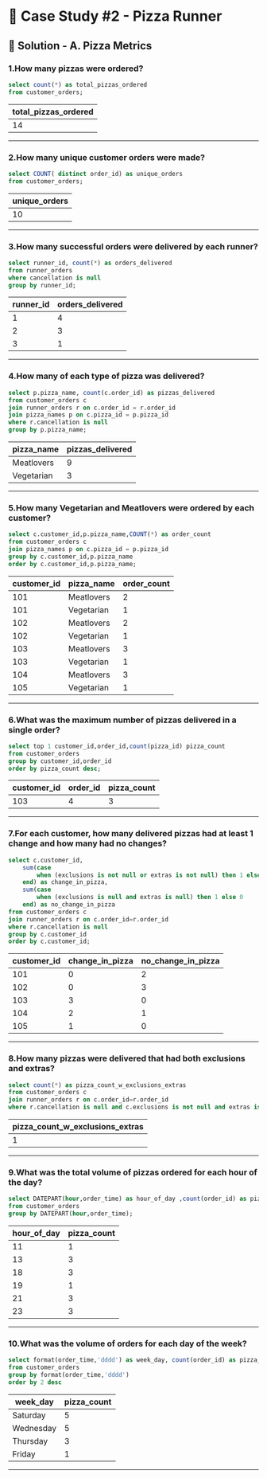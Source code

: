 # 🍕 Case Study #2 - Pizza Runner

## 🍝 Solution - A. Pizza Metrics


### 1.How many pizzas were ordered?

```sql
select count(*) as total_pizzas_ordered 
from customer_orders;
```
|total_pizzas_ordered|
|--------------------|
|14|
---
### 2.How many unique customer orders were made?
```sql
select COUNT( distinct order_id) as unique_orders 
from customer_orders;
```
|unique_orders|
|-------------|
|10|
---
### 3.How many successful orders were delivered by each runner?
```sql
select runner_id, count(*) as orders_delivered
from runner_orders
where cancellation is null 
group by runner_id;
```
| runner_id | orders_delivered |
|-----------|------------------|
| 1         | 4                |
| 2         | 3                |
| 3         | 1                |
---
### 4.How many of each type of pizza was delivered?
```sql
select p.pizza_name, count(c.order_id) as pizzas_delivered
from customer_orders c
join runner_orders r on c.order_id = r.order_id
join pizza_names p on c.pizza_id = p.pizza_id
where r.cancellation is null
group by p.pizza_name;
```
| pizza_name | pizzas_delivered |
|------------|------------------|
| Meatlovers | 9                |
| Vegetarian | 3                |
---
### 5.How many Vegetarian and Meatlovers were ordered by each customer?
```sql
select c.customer_id,p.pizza_name,COUNT(*) as order_count
from customer_orders c
join pizza_names p on c.pizza_id = p.pizza_id
group by c.customer_id,p.pizza_name
order by c.customer_id,p.pizza_name;
```
| customer_id | pizza_name | order_count |
|-------------|------------|-------------|
| 101         | Meatlovers | 2           |
| 101         | Vegetarian | 1           |
| 102         | Meatlovers | 2           |
| 102         | Vegetarian | 1           |
| 103         | Meatlovers | 3           |
| 103         | Vegetarian | 1           |
| 104         | Meatlovers | 3           |
| 105         | Vegetarian | 1           |
---
### 6.What was the maximum number of pizzas delivered in a single order?
```sql
select top 1 customer_id,order_id,count(pizza_id) pizza_count
from customer_orders
group by customer_id,order_id 
order by pizza_count desc;
```
| customer_id | order_id | pizza_count |
|-------------|----------|-------------|
| 103         | 4        | 3           |
---
### 7.For each customer, how many delivered pizzas had at least 1 change and how many had no changes?
```sql
select c.customer_id,
	sum(case
		when (exclusions is not null or extras is not null) then 1 else 0
	end) as change_in_pizza,
	sum(case
		when (exclusions is null and extras is null) then 1 else 0
	end) as no_change_in_pizza
from customer_orders c
join runner_orders r on c.order_id=r.order_id
where r.cancellation is null
group by c.customer_id
order by c.customer_id;
```
| customer_id | change_in_pizza | no_change_in_pizza |
|-------------|-----------------|--------------------|
| 101         | 0               | 2                  |
| 102         | 0               | 3                  |
| 103         | 3               | 0                  |
| 104         | 2               | 1                  |
| 105         | 1               | 0                  |
---
### 8.How many pizzas were delivered that had both exclusions and extras?
```sql
select count(*) as pizza_count_w_exclusions_extras
from customer_orders c
join runner_orders r on c.order_id=r.order_id
where r.cancellation is null and c.exclusions is not null and extras is not null;
```
|pizza_count_w_exclusions_extras|
|-------------------------------|
|1|
---
### 9.What was the total volume of pizzas ordered for each hour of the day?
```sql
select DATEPART(hour,order_time) as hour_of_day ,count(order_id) as pizza_count
from customer_orders
group by DATEPART(hour,order_time);
```
| hour_of_day | pizza_count |
|-------------|-------------|
| 11          | 1           |
| 13          | 3           |
| 18          | 3           |
| 19          | 1           |
| 21          | 3           |
| 23          | 3           |
---
### 10.What was the volume of orders for each day of the week?
```sql
select format(order_time,'dddd') as week_day, count(order_id) as pizza_count
from customer_orders
group by format(order_time,'dddd')
order by 2 desc
```
| week_day | pizza_count |
|----------|-------------|
| Saturday | 5           |
| Wednesday| 5           |
| Thursday | 3           |
| Friday | 1|
---
